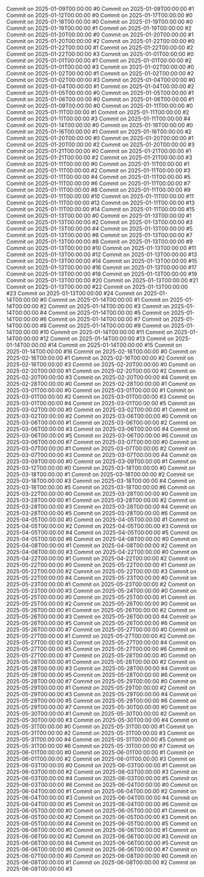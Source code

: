 Commit on 2025-01-09T00:00:00 #0
Commit on 2025-01-09T00:00:00 #1
Commit on 2025-01-12T00:00:00 #0
Commit on 2025-01-17T00:00:00 #0
Commit on 2025-01-18T00:00:00 #0
Commit on 2025-01-19T00:00:00 #0
Commit on 2025-01-19T00:00:00 #1
Commit on 2025-01-19T00:00:00 #2
Commit on 2025-01-20T00:00:00 #0
Commit on 2025-01-20T00:00:00 #1
Commit on 2025-01-20T00:00:00 #2
Commit on 2025-01-22T00:00:00 #0
Commit on 2025-01-22T00:00:00 #1
Commit on 2025-01-22T00:00:00 #2
Commit on 2025-01-22T00:00:00 #3
Commit on 2025-01-01T00:00:00 #0
Commit on 2025-01-01T00:00:00 #1
Commit on 2025-01-01T00:00:00 #2
Commit on 2025-01-01T00:00:00 #3
Commit on 2025-01-02T00:00:00 #0
Commit on 2025-01-02T00:00:00 #1
Commit on 2025-01-02T00:00:00 #2
Commit on 2025-01-02T00:00:00 #3
Commit on 2025-01-04T00:00:00 #0
Commit on 2025-01-04T00:00:00 #1
Commit on 2025-01-04T00:00:00 #2
Commit on 2025-01-05T00:00:00 #0
Commit on 2025-01-05T00:00:00 #1
Commit on 2025-01-06T00:00:00 #0
Commit on 2025-01-06T00:00:00 #1
Commit on 2025-01-09T00:00:00 #0
Commit on 2025-01-11T00:00:00 #0
Commit on 2025-01-11T00:00:00 #1
Commit on 2025-01-11T00:00:00 #2
Commit on 2025-01-11T00:00:00 #3
Commit on 2025-01-11T00:00:00 #4
Commit on 2025-01-14T00:00:00 #0
Commit on 2025-01-16T00:00:00 #0
Commit on 2025-01-16T00:00:00 #1
Commit on 2025-01-16T00:00:00 #2
Commit on 2025-01-20T00:00:00 #0
Commit on 2025-01-20T00:00:00 #1
Commit on 2025-01-20T00:00:00 #2
Commit on 2025-01-20T00:00:00 #3
Commit on 2025-01-21T00:00:00 #0
Commit on 2025-01-21T00:00:00 #1
Commit on 2025-01-21T00:00:00 #2
Commit on 2025-01-21T00:00:00 #3
Commit on 2025-01-11T00:00:00 #0
Commit on 2025-01-11T00:00:00 #1
Commit on 2025-01-11T00:00:00 #2
Commit on 2025-01-11T00:00:00 #3
Commit on 2025-01-11T00:00:00 #4
Commit on 2025-01-11T00:00:00 #5
Commit on 2025-01-11T00:00:00 #6
Commit on 2025-01-11T00:00:00 #7
Commit on 2025-01-11T00:00:00 #8
Commit on 2025-01-11T00:00:00 #9
Commit on 2025-01-11T00:00:00 #10
Commit on 2025-01-11T00:00:00 #11
Commit on 2025-01-11T00:00:00 #12
Commit on 2025-01-11T00:00:00 #13
Commit on 2025-01-11T00:00:00 #14
Commit on 2025-01-11T00:00:00 #15
Commit on 2025-01-13T00:00:00 #0
Commit on 2025-01-13T00:00:00 #1
Commit on 2025-01-13T00:00:00 #2
Commit on 2025-01-13T00:00:00 #3
Commit on 2025-01-13T00:00:00 #4
Commit on 2025-01-13T00:00:00 #5
Commit on 2025-01-13T00:00:00 #6
Commit on 2025-01-13T00:00:00 #7
Commit on 2025-01-13T00:00:00 #8
Commit on 2025-01-13T00:00:00 #9
Commit on 2025-01-13T00:00:00 #10
Commit on 2025-01-13T00:00:00 #11
Commit on 2025-01-13T00:00:00 #12
Commit on 2025-01-13T00:00:00 #13
Commit on 2025-01-13T00:00:00 #14
Commit on 2025-01-13T00:00:00 #15
Commit on 2025-01-13T00:00:00 #16
Commit on 2025-01-13T00:00:00 #17
Commit on 2025-01-13T00:00:00 #18
Commit on 2025-01-13T00:00:00 #19
Commit on 2025-01-13T00:00:00 #20
Commit on 2025-01-13T00:00:00 #21
Commit on 2025-01-13T00:00:00 #22
Commit on 2025-01-13T00:00:00 #23
Commit on 2025-01-13T00:00:00 #24
Commit on 2025-01-14T00:00:00 #0
Commit on 2025-01-14T00:00:00 #1
Commit on 2025-01-14T00:00:00 #2
Commit on 2025-01-14T00:00:00 #3
Commit on 2025-01-14T00:00:00 #4
Commit on 2025-01-14T00:00:00 #5
Commit on 2025-01-14T00:00:00 #6
Commit on 2025-01-14T00:00:00 #7
Commit on 2025-01-14T00:00:00 #8
Commit on 2025-01-14T00:00:00 #9
Commit on 2025-01-14T00:00:00 #10
Commit on 2025-01-14T00:00:00 #11
Commit on 2025-01-14T00:00:00 #12
Commit on 2025-01-14T00:00:00 #13
Commit on 2025-01-14T00:00:00 #14
Commit on 2025-01-14T00:00:00 #15
Commit on 2025-01-14T00:00:00 #16
Commit on 2025-02-16T00:00:00 #0
Commit on 2025-02-16T00:00:00 #1
Commit on 2025-02-16T00:00:00 #2
Commit on 2025-02-16T00:00:00 #3
Commit on 2025-02-20T00:00:00 #0
Commit on 2025-02-20T00:00:00 #1
Commit on 2025-02-20T00:00:00 #2
Commit on 2025-02-20T00:00:00 #3
Commit on 2025-02-20T00:00:00 #4
Commit on 2025-02-28T00:00:00 #0
Commit on 2025-02-28T00:00:00 #1
Commit on 2025-03-01T00:00:00 #0
Commit on 2025-03-01T00:00:00 #1
Commit on 2025-03-01T00:00:00 #2
Commit on 2025-03-01T00:00:00 #3
Commit on 2025-03-01T00:00:00 #4
Commit on 2025-03-01T00:00:00 #5
Commit on 2025-03-02T00:00:00 #0
Commit on 2025-03-02T00:00:00 #1
Commit on 2025-03-02T00:00:00 #2
Commit on 2025-03-06T00:00:00 #0
Commit on 2025-03-06T00:00:00 #1
Commit on 2025-03-06T00:00:00 #2
Commit on 2025-03-06T00:00:00 #3
Commit on 2025-03-06T00:00:00 #4
Commit on 2025-03-06T00:00:00 #5
Commit on 2025-03-06T00:00:00 #6
Commit on 2025-03-06T00:00:00 #7
Commit on 2025-03-07T00:00:00 #0
Commit on 2025-03-07T00:00:00 #1
Commit on 2025-03-07T00:00:00 #2
Commit on 2025-03-07T00:00:00 #3
Commit on 2025-03-07T00:00:00 #4
Commit on 2025-03-09T00:00:00 #0
Commit on 2025-03-09T00:00:00 #1
Commit on 2025-03-12T00:00:00 #0
Commit on 2025-03-18T00:00:00 #0
Commit on 2025-03-18T00:00:00 #1
Commit on 2025-03-18T00:00:00 #2
Commit on 2025-03-18T00:00:00 #3
Commit on 2025-03-18T00:00:00 #4
Commit on 2025-03-18T00:00:00 #5
Commit on 2025-03-18T00:00:00 #6
Commit on 2025-03-22T00:00:00 #0
Commit on 2025-03-28T00:00:00 #0
Commit on 2025-03-28T00:00:00 #1
Commit on 2025-03-28T00:00:00 #2
Commit on 2025-03-28T00:00:00 #3
Commit on 2025-03-28T00:00:00 #4
Commit on 2025-03-28T00:00:00 #5
Commit on 2025-03-28T00:00:00 #6
Commit on 2025-04-05T00:00:00 #0
Commit on 2025-04-05T00:00:00 #1
Commit on 2025-04-05T00:00:00 #2
Commit on 2025-04-05T00:00:00 #3
Commit on 2025-04-05T00:00:00 #4
Commit on 2025-04-05T00:00:00 #5
Commit on 2025-04-05T00:00:00 #6
Commit on 2025-04-08T00:00:00 #0
Commit on 2025-04-08T00:00:00 #1
Commit on 2025-04-08T00:00:00 #2
Commit on 2025-04-08T00:00:00 #3
Commit on 2025-04-22T00:00:00 #0
Commit on 2025-04-22T00:00:00 #1
Commit on 2025-04-22T00:00:00 #2
Commit on 2025-05-22T00:00:00 #0
Commit on 2025-05-22T00:00:00 #1
Commit on 2025-05-22T00:00:00 #2
Commit on 2025-05-22T00:00:00 #3
Commit on 2025-05-22T00:00:00 #4
Commit on 2025-05-23T00:00:00 #0
Commit on 2025-05-23T00:00:00 #1
Commit on 2025-05-23T00:00:00 #2
Commit on 2025-05-23T00:00:00 #3
Commit on 2025-05-24T00:00:00 #0
Commit on 2025-05-25T00:00:00 #0
Commit on 2025-05-25T00:00:00 #1
Commit on 2025-05-25T00:00:00 #2
Commit on 2025-05-26T00:00:00 #0
Commit on 2025-05-26T00:00:00 #1
Commit on 2025-05-26T00:00:00 #2
Commit on 2025-05-26T00:00:00 #3
Commit on 2025-05-26T00:00:00 #4
Commit on 2025-05-26T00:00:00 #5
Commit on 2025-05-26T00:00:00 #6
Commit on 2025-05-26T00:00:00 #7
Commit on 2025-05-27T00:00:00 #0
Commit on 2025-05-27T00:00:00 #1
Commit on 2025-05-27T00:00:00 #2
Commit on 2025-05-27T00:00:00 #3
Commit on 2025-05-27T00:00:00 #4
Commit on 2025-05-27T00:00:00 #5
Commit on 2025-05-27T00:00:00 #6
Commit on 2025-05-27T00:00:00 #7
Commit on 2025-05-28T00:00:00 #0
Commit on 2025-05-28T00:00:00 #1
Commit on 2025-05-28T00:00:00 #2
Commit on 2025-05-28T00:00:00 #3
Commit on 2025-05-28T00:00:00 #4
Commit on 2025-05-28T00:00:00 #5
Commit on 2025-05-28T00:00:00 #6
Commit on 2025-05-28T00:00:00 #7
Commit on 2025-05-29T00:00:00 #0
Commit on 2025-05-29T00:00:00 #1
Commit on 2025-05-29T00:00:00 #2
Commit on 2025-05-29T00:00:00 #3
Commit on 2025-05-29T00:00:00 #4
Commit on 2025-05-29T00:00:00 #5
Commit on 2025-05-29T00:00:00 #6
Commit on 2025-05-29T00:00:00 #7
Commit on 2025-05-30T00:00:00 #0
Commit on 2025-05-30T00:00:00 #1
Commit on 2025-05-30T00:00:00 #2
Commit on 2025-05-30T00:00:00 #3
Commit on 2025-05-30T00:00:00 #4
Commit on 2025-05-31T00:00:00 #0
Commit on 2025-05-31T00:00:00 #1
Commit on 2025-05-31T00:00:00 #2
Commit on 2025-05-31T00:00:00 #3
Commit on 2025-05-31T00:00:00 #4
Commit on 2025-05-31T00:00:00 #5
Commit on 2025-05-31T00:00:00 #6
Commit on 2025-05-31T00:00:00 #7
Commit on 2025-06-01T00:00:00 #0
Commit on 2025-06-01T00:00:00 #1
Commit on 2025-06-01T00:00:00 #2
Commit on 2025-06-01T00:00:00 #3
Commit on 2025-06-03T00:00:00 #0
Commit on 2025-06-03T00:00:00 #1
Commit on 2025-06-03T00:00:00 #2
Commit on 2025-06-03T00:00:00 #3
Commit on 2025-06-03T00:00:00 #4
Commit on 2025-06-03T00:00:00 #5
Commit on 2025-06-03T00:00:00 #6
Commit on 2025-06-04T00:00:00 #0
Commit on 2025-06-04T00:00:00 #1
Commit on 2025-06-04T00:00:00 #2
Commit on 2025-06-04T00:00:00 #3
Commit on 2025-06-04T00:00:00 #4
Commit on 2025-06-04T00:00:00 #5
Commit on 2025-06-04T00:00:00 #6
Commit on 2025-06-05T00:00:00 #0
Commit on 2025-06-05T00:00:00 #1
Commit on 2025-06-05T00:00:00 #2
Commit on 2025-06-05T00:00:00 #3
Commit on 2025-06-05T00:00:00 #4
Commit on 2025-06-05T00:00:00 #5
Commit on 2025-06-06T00:00:00 #0
Commit on 2025-06-06T00:00:00 #1
Commit on 2025-06-06T00:00:00 #2
Commit on 2025-06-06T00:00:00 #3
Commit on 2025-06-06T00:00:00 #4
Commit on 2025-06-06T00:00:00 #5
Commit on 2025-06-06T00:00:00 #6
Commit on 2025-06-06T00:00:00 #7
Commit on 2025-06-07T00:00:00 #0
Commit on 2025-06-08T00:00:00 #0
Commit on 2025-06-08T00:00:00 #1
Commit on 2025-06-08T00:00:00 #2
Commit on 2025-06-08T00:00:00 #3
